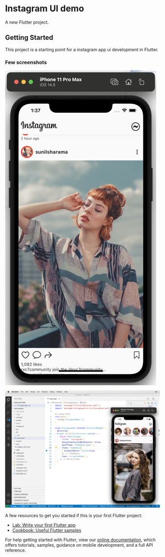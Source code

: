 # Instagram UI demo

A new Flutter project.

## Getting Started

This project is a starting point for a instagram app ui development in Flutter.

### Few screenshots

![image info](assets/readme/image.png)


![image info](assets/readme/image2.png)



A few resources to get you started if this is your first Flutter project:

- [Lab: Write your first Flutter app](https://flutter.dev/docs/get-started/codelab)
- [Cookbook: Useful Flutter samples](https://flutter.dev/docs/cookbook)

For help getting started with Flutter, view our
[online documentation](https://flutter.dev/docs), which offers tutorials,
samples, guidance on mobile development, and a full API reference.



